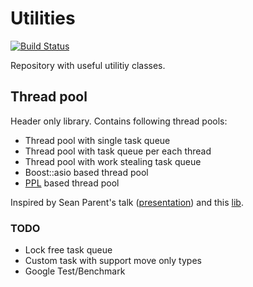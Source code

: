 # Utilities

[![Build Status](https://travis-ci.org/vukis/Utilities.svg?branch=master)](https://travis-ci.org/vukis/Utilities)

Repository with useful utilitiy classes.

## Thread pool

Header only library. Contains following thread pools:
- Thread pool with single task queue
- Thread pool with task queue per each thread
- Thread pool with work stealing task queue
- Boost::asio based thread pool
- [PPL](https://msdn.microsoft.com/library/dd492418.aspx) based thread pool

Inspired by Sean Parent's talk ([presentation](http://sean-parent.stlab.cc/presentations/2016-11-16-concurrency/2016-11-16-concurrency.pdf)) and this [lib](https://github.com/topcpporg/thread-pool-cpp).

### TODO

- Lock free task queue
- Custom task with support move only types
- Google Test/Benchmark
